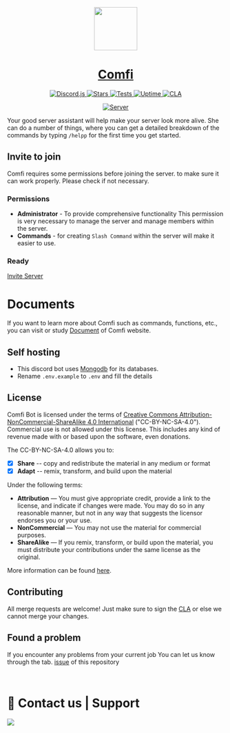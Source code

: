 <div align="center"> 
<a href="https://comfibot.ml/invite">
<img src="https://i.imgur.com/At2XO1M.png" width="100"> 
<h1>Comfi</h1> 

![Discord.js](https://img.shields.io/badge/discord.js-v14-7354F6?logo=discord&logoColor=white&style=flat-square)
![Stars](https://img.shields.io/github/stars/Xx-Mohit-xX/Comfi.svg?logo=github&style=flat-square) 
![Tests](https://img.shields.io/github/workflow/status/Xx-Mohit-xX/Comfi/CodeQL?label=test&logo=circleci&style=flat-square)
![Uptime](https://img.shields.io/uptimerobot/ratio/7/m789124615-03e67c33f3ffeade6f2b8d05?logo=google-cloud&logoColor=white&style=flat-square)
[![CLA](https://cla-assistant.io/readme/badge/Xx-Mohit-xX/Comfi)](https://cla-assistant.io/Xx-Mohit-xX/Comfi)

[![Server](https://discord.c99.nl/widget/theme-1/873473703470563378.png)](https://comfibot.ml/)

</div>


Your good server assistant will help make your server look more alive. She can do a number of things, where you can get a detailed breakdown of the commands by typing `/helpp` for the first time you get started.

## Invite to join

Comfi requires some permissions before joining the server. to make sure it can work properly. Please check if not necessary.

### Permissions

- **Administrator** - To provide comprehensive functionality This permission is very necessary to manage the server and manage members within the server.
- **Commands** - for creating `Slash Command` within the server will make it easier to use.

### Ready

[Invite Server](https://comfibot.ml/support)

# Documents

If you want to learn more about Comfi such as commands, functions, etc., you can visit or study [Document](https://comfibot.ml/) of Comfi website.

## Self hosting

- This discord bot uses [Mongodb](htttps://www.mongodb.com/) for its databases.
- Rename `.env.example` to `.env` and fill the details

## License

Comfi Bot is licensed under the terms of [Creative Commons Attribution-NonCommercial-ShareAlike 4.0 International](https://github.com/Xx-Mohit-xX/Comfi-Bot/blob/master/LICENSE) ("CC-BY-NC-SA-4.0"). Commercial use is not allowed under this license. This includes any kind of revenue made with or based upon the software, even donations.

The CC-BY-NC-SA-4.0 allows you to:

- [x] **Share** -- copy and redistribute the material in any medium or format
- [x] **Adapt** -- remix, transform, and build upon the material

Under the following terms:

- **Attribution** — You must give appropriate credit, provide a link to the license, and indicate if changes were made. You may do so in any reasonable manner, but not in any way that suggests the licensor endorses you or your use.
- **NonCommercial** — You may not use the material for commercial purposes.
- **ShareAlike** — If you remix, transform, or build upon the material, you must distribute your contributions under the same license as the original.

More information can be found [here](https://creativecommons.org/licenses/by-nc-sa/4.0/).

## Contributing

All merge requests are welcome! Just make sure to sign the [CLA](https://cla-assistant.io/Xx-Mohit-xX/Comfi) or else we cannot merge your changes.

## Found a problem

If you encounter any problems from your current job You can let us know through the tab. [issue](https://github.com/Xx-Mohit-xX/Comfi/issues) of this repository

<br> 
 <h1>🏩 Contact us | Support</h1> 
 <p> 
 <a href="https://discord.gg/dprDr9hy3X"><img src="http://invidget.switchblade.xyz/HNfhvCeR6d" /></a> 
 </p>
